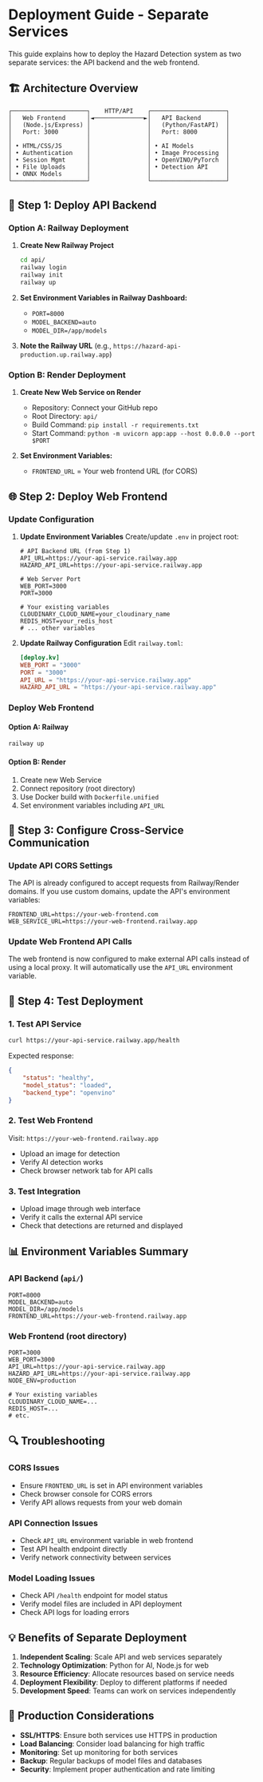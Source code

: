 # Deployment Guide - Separate Services

This guide explains how to deploy the Hazard Detection system as two separate services: the API backend and the web frontend.

## 🏗️ Architecture Overview

```
┌─────────────────────┐    HTTP/API    ┌─────────────────────┐
│   Web Frontend      │◄──────────────►│   API Backend       │
│   (Node.js/Express) │                │   (Python/FastAPI)  │
│   Port: 3000        │                │   Port: 8000        │
│                     │                │                     │
│ • HTML/CSS/JS       │                │ • AI Models         │
│ • Authentication    │                │ • Image Processing  │
│ • Session Mgmt      │                │ • OpenVINO/PyTorch  │
│ • File Uploads      │                │ • Detection API     │
│ • ONNX Models       │                │                     │
└─────────────────────┘                └─────────────────────┘
```

## 🚀 Step 1: Deploy API Backend

### Option A: Railway Deployment

1. **Create New Railway Project**
   ```bash
   cd api/
   railway login
   railway init
   railway up
   ```

2. **Set Environment Variables in Railway Dashboard:**
   - `PORT=8000`
   - `MODEL_BACKEND=auto`
   - `MODEL_DIR=/app/models`

3. **Note the Railway URL** (e.g., `https://hazard-api-production.up.railway.app`)

### Option B: Render Deployment

1. **Create New Web Service on Render**
   - Repository: Connect your GitHub repo
   - Root Directory: `api/`
   - Build Command: `pip install -r requirements.txt`
   - Start Command: `python -m uvicorn app:app --host 0.0.0.0 --port $PORT`

2. **Set Environment Variables:**
   - `FRONTEND_URL` = Your web frontend URL (for CORS)

## 🌐 Step 2: Deploy Web Frontend

### Update Configuration

1. **Update Environment Variables**
   Create/update `.env` in project root:
   ```env
   # API Backend URL (from Step 1)
   API_URL=https://your-api-service.railway.app
   HAZARD_API_URL=https://your-api-service.railway.app
   
   # Web Server Port
   WEB_PORT=3000
   PORT=3000
   
   # Your existing variables
   CLOUDINARY_CLOUD_NAME=your_cloudinary_name
   REDIS_HOST=your_redis_host
   # ... other variables
   ```

2. **Update Railway Configuration**
   Edit `railway.toml`:
   ```toml
   [deploy.kv]
   WEB_PORT = "3000"
   PORT = "3000"
   API_URL = "https://your-api-service.railway.app"
   HAZARD_API_URL = "https://your-api-service.railway.app"
   ```

### Deploy Web Frontend

#### Option A: Railway

```bash
railway up
```

#### Option B: Render

1. Create new Web Service
2. Connect repository (root directory)
3. Use Docker build with `Dockerfile.unified`
4. Set environment variables including `API_URL`

## 🔧 Step 3: Configure Cross-Service Communication

### Update API CORS Settings

The API is already configured to accept requests from Railway/Render domains. If you use custom domains, update the API's environment variables:

```env
FRONTEND_URL=https://your-web-frontend.com
WEB_SERVICE_URL=https://your-web-frontend.railway.app
```

### Update Web Frontend API Calls

The web frontend is now configured to make external API calls instead of using a local proxy. It will automatically use the `API_URL` environment variable.

## 🧪 Step 4: Test Deployment

### 1. Test API Service
```bash
curl https://your-api-service.railway.app/health
```
Expected response:
```json
{
    "status": "healthy",
    "model_status": "loaded",
    "backend_type": "openvino"
}
```

### 2. Test Web Frontend
Visit: `https://your-web-frontend.railway.app`
- Upload an image for detection
- Verify AI detection works
- Check browser network tab for API calls

### 3. Test Integration
- Upload image through web interface
- Verify it calls the external API service
- Check that detections are returned and displayed

## 📊 Environment Variables Summary

### API Backend (`api/`)
```env
PORT=8000
MODEL_BACKEND=auto
MODEL_DIR=/app/models
FRONTEND_URL=https://your-web-frontend.railway.app
```

### Web Frontend (root directory)
```env
PORT=3000
WEB_PORT=3000
API_URL=https://your-api-service.railway.app
HAZARD_API_URL=https://your-api-service.railway.app
NODE_ENV=production

# Your existing variables
CLOUDINARY_CLOUD_NAME=...
REDIS_HOST=...
# etc.
```

## 🔍 Troubleshooting

### CORS Issues
- Ensure `FRONTEND_URL` is set in API environment variables
- Check browser console for CORS errors
- Verify API allows requests from your web domain

### API Connection Issues
- Check `API_URL` environment variable in web frontend
- Test API health endpoint directly
- Verify network connectivity between services

### Model Loading Issues
- Check API `/health` endpoint for model status
- Verify model files are included in API deployment
- Check API logs for loading errors

## 💡 Benefits of Separate Deployment

1. **Independent Scaling**: Scale API and web services separately
2. **Technology Optimization**: Python for AI, Node.js for web
3. **Resource Efficiency**: Allocate resources based on service needs
4. **Deployment Flexibility**: Deploy to different platforms if needed
5. **Development Speed**: Teams can work on services independently

## 🚀 Production Considerations

- **SSL/HTTPS**: Ensure both services use HTTPS in production
- **Load Balancing**: Consider load balancing for high traffic
- **Monitoring**: Set up monitoring for both services
- **Backup**: Regular backups of model files and databases
- **Security**: Implement proper authentication and rate limiting